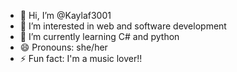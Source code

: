 - 👋 Hi, I’m @Kaylaf3001
- 👀 I’m interested in web and software development 
- 🌱 I’m currently learning C# and python
- 😄 Pronouns: she/her
- ⚡ Fun fact: I'm a music lover!!

